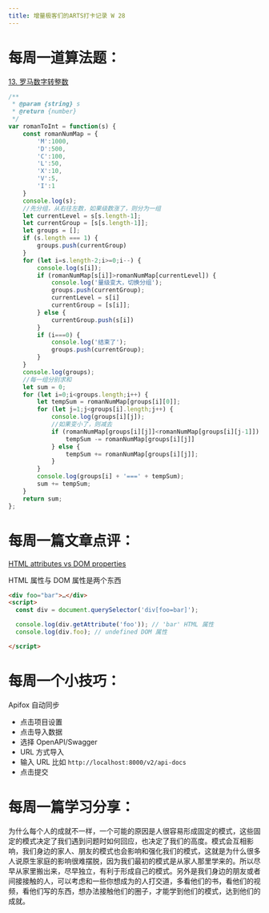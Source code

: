```yaml
---
title: 增量极客们的ARTS打卡记录 W 28
---
```


# 每周一道算法题：

[13. 罗马数字转整数](https://leetcode.cn/problems/roman-to-integer/)

```js
/**
 * @param {string} s
 * @return {number}
 */
var romanToInt = function(s) {
    const romanNumMap = {
        'M':1000,
        'D':500,
        'C':100,
        'L':50,
        'X':10,
        'V':5,
        'I':1
    }
    console.log(s);
    //先分组，从右往左数，如果级数涨了，则分为一组
    let currentLevel = s[s.length-1];
    let currentGroup = [s[s.length-1]];
    let groups = [];
    if (s.length === 1) {
        groups.push(currentGroup)
    }
    for (let i=s.length-2;i>=0;i--) {
        console.log(s[i]);
        if (romanNumMap[s[i]]>romanNumMap[currentLevel]) {
            console.log('量级变大，切换分组');
            groups.push(currentGroup);
            currentLevel = s[i]
            currentGroup = [s[i]];
        } else {
            currentGroup.push(s[i])
        }
        if (i===0) {
            console.log('结束了');
            groups.push(currentGroup);
        }
    }
    console.log(groups);
    //每一组分别求和
    let sum = 0;
    for (let i=0;i<groups.length;i++) {
        let tempSum = romanNumMap[groups[i][0]];
        for (let j=1;j<groups[i].length;j++) {
            console.log(groups[i][j]);
            //如果变小了，则减去
            if (romanNumMap[groups[i][j]]<romanNumMap[groups[i][j-1]]) {
                tempSum -= romanNumMap[groups[i][j]]
            } else {
                tempSum += romanNumMap[groups[i][j]];
            }
        }
        console.log(groups[i] + '===' + tempSum);
        sum += tempSum;
    }
    return sum;
};
```

# 每周一篇文章点评：

[HTML attributes vs DOM properties](https://jakearchibald.com/2024/attributes-vs-properties/)

HTML 属性与 DOM 属性是两个东西

```html
<div foo="bar">…</div>
<script>
  const div = document.querySelector('div[foo=bar]');

  console.log(div.getAttribute('foo')); // 'bar' HTML 属性
  console.log(div.foo); // undefined DOM 属性

</script>
```

# 每周一个小技巧：

Apifox 自动同步

- 点击项目设置
- 点击导入数据
- 选择 OpenAPI/Swagger
- URL 方式导入
- 输入 URL 比如 `http://localhost:8000/v2/api-docs`
- 点击提交


# 每周一篇学习分享：

为什么每个人的成就不一样，一个可能的原因是人很容易形成固定的模式，这些固定的模式决定了我们遇到问题时如何回应，也决定了我们的高度。模式会互相影响，我们身边的家人、朋友的模式也会影响和强化我们的模式，这就是为什么很多人说原生家庭的影响很难摆脱，因为我们最初的模式是从家人那里学来的。所以尽早从家里搬出来，尽早独立，有利于形成自己的模式。另外是我们身边的朋友或者间接接触的人，可以考虑和一些你想成为的人打交道，多看他们的书，看他们的视频，看他们写的东西，想办法接触他们的圈子，才能学到他们的模式，达到他们的成就。
